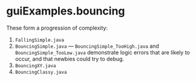 # guiExamples.bouncing

These form a progression of complexity:

1. `FallingSimple.java`
2. `BouncingSimple.java` &mdash; `BouncingSimple_TooHigh.java` and
`BouncingSimple_TooLow.java` demonstrate logic errors that are
likely to occur, and that newbies could try to debug.
3. `BouncingXY.java`
4. `BouncingClassy.java`
